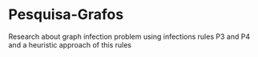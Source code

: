 # Pesquisa-Grafos
Research about graph infection problem using infections rules P3 and P4 and a heuristic approach of this rules
